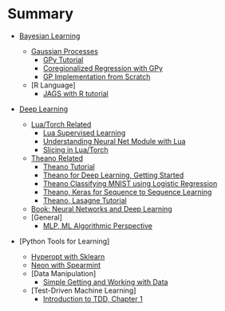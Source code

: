 # Summary

* [Bayesian Learning](bayes/README.md)
    * [Gaussian Processes](bayes/gp/README.md)
        * [GPy Tutorial](bayes/gp/gpy_tutorial.md)
        * [Coregionalized Regression with GPy](bayes/gp/coregionalized_regression_gpy.md)
        * [GP Implementation from Scratch](bayes/gp/gp_code_scratch.md)
	* [R Language]
		* [JAGS with R tutorial](bayes/r/jags_tutorial.md)

* [Deep Learning](dl/README.md)
	* [Lua/Torch Related](dl/lua/README.md)
		* [Lua Supervised Learning](dl/lua/lua_supervised.md)
		* [Understanding Neural Net Module with Lua](dl/lua/lua_module.md)
		* [Slicing in Lua/Torch](dl/lua/lua_slicing.md)
	* [Theano Related](dl/theano/README.md)
		* [Theano Tutorial](dl/theano/theano_tutorial.md)
		* [Theano for Deep Learning, Getting Started](dl/theano/theano_dl_started.md)
		* [Theano Classifying MNIST using Logistic Regression](dl/theano/theano_classify_logistic.md)
		* [Theano, Keras for Sequence to Sequence Learning](dl/theano/theano_keras_sequence2sequence.md)
		* [Theano, Lasagne Tutorial](dl/theano/theano_lasagne_tutorial.md)
	* [Book: Neural Networks and Deep Learning](dl/book_nn_dl/book_nn_dl.md)
	* [General]
		* [MLP, ML Algorithmic Perspective](dl/general/mlp_ml_algo_perspective.md)

* [Python Tools for Learning]
	* [Hyperopt with Sklearn](py_tools/hyperopt_sklearn.md)
	* [Neon with Spearmint](py_tools/neon_spearmint.md)
	* [Data Manipulation]
		* [Simple Getting and Working with Data](py_tools/data_manipulation/simple_getting_working_data.md)
	* [Test-Driven Machine Learning]
		* [Introduction to TDD, Chapter 1](py_tools/tdd_ml/intro.md)